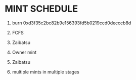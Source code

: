 # MINT SCHEDULE

1. burn 0xd3f35c2bc82b9e156393fd5b0219ccd0decccb8d
2. FCFS
3. Zaibatsu
4. Owner mint

1. Zaibatsu
2. multiple mints in multiple stages